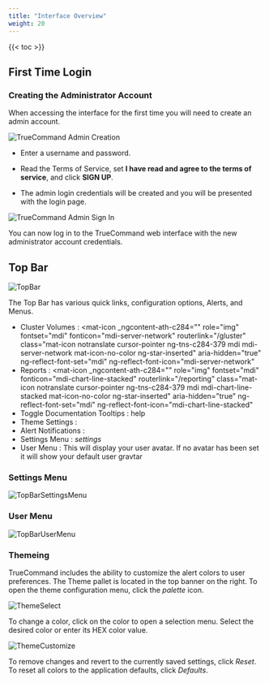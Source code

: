 ```yaml
---
title: "Interface Overview"
weight: 20
---
```


{{< toc >}}

## First Time Login

### Creating the Administrator Account

When accessing the interface for the first time you will need to create an admin account. 

![TrueCommand Admin Creation](/images/TrueCommand/2.0/FirstLogin.png "TrueCommand Admin Creation")

* Enter a username and password.

*  Read the Terms of Service, set **I have read and agree to the terms of service**, and click **SIGN UP**.

* The admin login credentials will be created and you will be presented with the login page.

![TrueCommand Admin Sign In](/images/TrueCommand/2.0/LoginAdmin.png "TrueCommand Admin Sign In")

You can now log in to the TrueCommand web interface with the new administrator account credentials.

## Top Bar

![TopBar](/images/TrueCommand/2.0/TopBar.png "Top Bar")

The Top Bar has various quick links, configuration options, Alerts, and Menus.

+ Cluster Volumes : <mat-icon _ngcontent-ath-c284="" role="img" fontset="mdi" fonticon="mdi-server-network" routerlink="/gluster" class="mat-icon notranslate cursor-pointer ng-tns-c284-379 mdi mdi-server-network mat-icon-no-color ng-star-inserted" aria-hidden="true" ng-reflect-font-set="mdi" ng-reflect-font-icon="mdi-server-network"</mat-icon>
+ Reports : <mat-icon _ngcontent-ath-c284="" role="img" fontset="mdi" fonticon="mdi-chart-line-stacked" routerlink="/reporting" class="mat-icon notranslate cursor-pointer ng-tns-c284-379 mdi mdi-chart-line-stacked mat-icon-no-color ng-star-inserted" aria-hidden="true" ng-reflect-font-set="mdi" ng-reflect-font-icon="mdi-chart-line-stacked"</mat-icon>
+ Toggle Documentation Tooltips : <mat-icon _ngcontent-ath-c284="" role="img" mattooltip="Toggle documentation tooltips" class="mat-icon notranslate cursor-pointer help ng-tns-c284-379 material-icons mat-icon-no-color" aria-hidden="true" ng-reflect-message="Toggle documentation tooltips" aria-describedby="cdk-describedby-message-87" cdk-describedby-host="" style="margin-right: 8px; padding: 0 var(--space-md);"> help </mat-icon>
+ Theme Settings : <mat-icon _ngcontent-ath-c284="" role="img" fontset="mdi" fonticon="mdi-palette" mattooltip="Theme settings" class="mat-icon notranslate cursor-pointer theme ng-tns-c284-379 mdi mdi-palette mat-icon-no-color" aria-hidden="true" ng-reflect-font-set="mdi" ng-reflect-font-icon="mdi-palette" ng-reflect-message="Theme settings" aria-describedby="cdk-describedby-message-88" cdk-describedby-host="" style="margin-right: 8px;"></mat-icon>
+ Alert Notifications : <mat-icon _ngcontent-ath-c284="" role="img" fontset="mdi" fonticon="mdi-bell" class="mat-icon notranslate mdi mdi-bell mat-icon-no-color" aria-hidden="true" ng-reflect-font-set="mdi" ng-reflect-font-icon="mdi-bell"></mat-icon>
+ Settings Menu : <i class="material-icons" aria-hidden="true" title="Settings">settings</i>
+ User Menu : This will display your user avatar. If no avatar has been set it will show your default user gravtar

### Settings Menu

![TopBarSettingsMenu](/images/TrueCommand/2.0/TopBarSettingsMenu.png "Top Bar Settings Menu")

### User Menu

![TopBarUserMenu](/images/TrueCommand/2.0/TopBarUserMenu.png "Top Bar User Menu")

### Themeing 

TrueCommand includes the ability to customize the alert colors to user preferences.
The Theme pallet is located in the top banner on the right.
To open the theme configuration menu, click the <i class="material-icons" aria-hidden="true" title="Palette">palette</i> icon.

![ThemeSelect](/images/TrueCommand/2.0/ThemePallete.png "Theme Select")

To change a color, click on the color to open a selection menu. Select the desired color or enter its HEX color value.

![ThemeCustomize](/images/TrueCommand/2.0/ThemePalleteCustom.png "Theme Customize")

To remove changes and revert to the currently saved settings, click *Reset*.
To reset all colors to the application defaults, click *Defaults*.